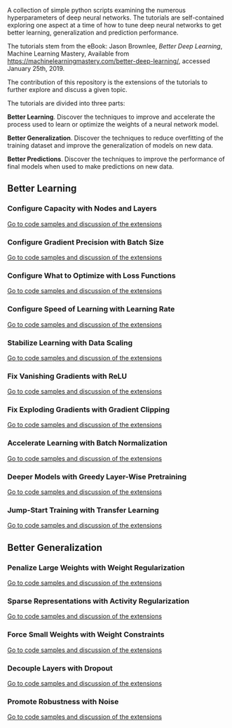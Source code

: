 A collection of simple python scripts examining the numerous hyperparameters of deep neural networks. The tutorials are
self-contained exploring one aspect at a time of how to tune deep neural networks to get better learning, generalization
and prediction performance.

The tutorials stem from the eBook: Jason Brownlee, *Better Deep Learning*, Machine Learning Mastery,
Available from https://machinelearningmastery.com/better-deep-learning/, accessed January 25th, 2019.

The contribution of this repository is the extensions of the tutorials to further explore and discuss a given topic.

The tutorials are divided into three parts:

**Better Learning**. Discover the techniques to improve and accelerate the process used to learn or optimize the weights
of a neural network model.

**Better Generalization**. Discover the techniques to reduce overfitting of the training dataset and improve the
generalization of models on new data.

**Better Predictions**. Discover the techniques to improve the performance of final models when used to make predictions
on new data.

## Better Learning

### Configure Capacity with Nodes and Layers
[Go to code samples and discussion of the extensions](02_configure_capacity_with_nodes_and_layers)

### Configure Gradient Precision with Batch Size
[Go to code samples and discussion of the extensions](03_conﬁgure_gradient_precision_with_batch_size)

### Configure What to Optimize with Loss Functions
[Go to code samples and discussion of the extensions](04_conﬁgure_what_to_optimize_with_loss_functions)

### Configure Speed of Learning with Learning Rate
[Go to code samples and discussion of the extensions](05_configure_speed_of_learning_with_learning_rate)

### Stabilize Learning with Data Scaling
[Go to code samples and discussion of the extensions](06_stabilize_learning_with_data_scaling)

### Fix Vanishing Gradients with ReLU
[Go to code samples and discussion of the extensions](07_fix_vanishing_gradients_with_relu)

### Fix Exploding Gradients with Gradient Clipping
[Go to code samples and discussion of the extensions](08_fix_exploding_gradients_with_gradient_clipping)

### Accelerate Learning with Batch Normalization
[Go to code samples and discussion of the extensions](09_accelerate_learning_with_batch_normalization)

### Deeper Models with Greedy Layer-Wise Pretraining
[Go to code samples and discussion of the extensions](10_deeper_models_with_greedy_layer_wise_pretraining)

### Jump-Start Training with Transfer Learning
[Go to code samples and discussion of the extensions](11_jump_start_training_with_transfer_learning)

## Better Generalization

### Penalize Large Weights with Weight Regularization
[Go to code samples and discussion of the extensions](13_penalize_large_weights_with_weight_regularization)

### Sparse Representations with Activity Regularization
[Go to code samples and discussion of the extensions](14_sparse_representations_with_activity_regularization)

### Force Small Weights with Weight Constraints
[Go to code samples and discussion of the extensions](15_force_small_weights_with_weight_constraints)

### Decouple Layers with Dropout
[Go to code samples and discussion of the extensions](16_decouple_layers_with_dropout)

### Promote Robustness with Noise
[Go to code samples and discussion of the extensions](17_promote_robustness_with_noise)
